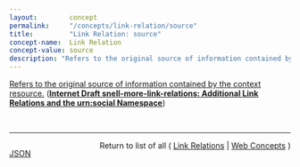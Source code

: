 ```yaml
---
layout:        concept
permalink:     "/concepts/link-relation/source"
title:         "Link Relation: source"
concept-name:  Link Relation
concept-value: source
description: "Refers to the original source of information contained by the context resource."
---
```


[Refers to the original source of information contained by the context resource.](https://datatracker.ietf.org/doc/html/draft-snell-more-link-relations#section-3 "Read documentation for Link Relation &#34;source&#34;") (**[Internet Draft snell-more-link-relations: Additional Link Relations and the urn:social Namespace](/specs/IETF/I-D/snell-more-link-relations "This specification defines a number of additional Link Relation Types that can used for a variety of purposes.")**)

<br/>
<hr/>

<p style="float : left"><a href="./source.json" title="JSON representing this particular Web Concept value">JSON</a></p>
<p style="text-align: right">Return to list of all ( <a href="../link-relation/">Link Relations</a> | <a href="../">Web Concepts</a> )</p>
